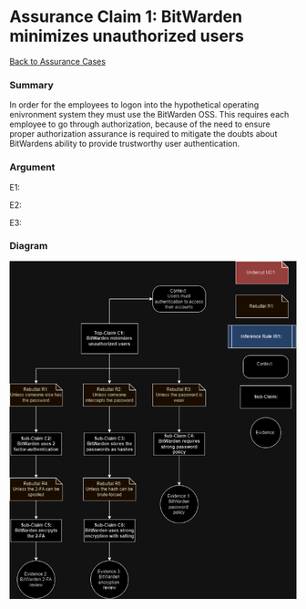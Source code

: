 # Assurance Claim 1: BitWarden minimizes unauthorized users
[Back to Assurance Cases](https://github.com/PatrickBN/CYBR8420_Team5/blob/main/Assurance%20Cases.md)

### Summary

In order for the employees to logon into the hypothetical operating enivronment system they must use the BitWarden OSS. This requires each employee to go through authorization, because of the need to ensure proper authorization assurance is required to mitigate the doubts about BitWardens ability to provide trustworthy user authentication.

### Argument

E1:

E2:

E3:


### Diagram
![](https://github.com/PatrickBN/CYBR8420_Team5/blob/main/Assurance%20Cases/BitWarden%20minimizes%20unauthorized%20users/Assurance%20Cases%20draft%201.png)
